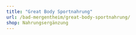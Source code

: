 ```yaml
---
title: "Great Body Sportnahrung"
url: /bad-mergentheim/great-body-sportnahrung/
shop: Nahrungsergänzung
---
```

